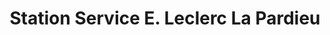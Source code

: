 ---
title: "Station Service E. Leclerc La Pardieu"
url: /clermont-ferrand/station-service-e-leclerc-la-pardieu/
shop: gaz
---